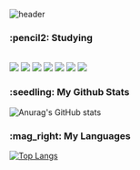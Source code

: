 ![header](https://capsule-render.vercel.app/api?type=cylinder&color=617D6D&height=150&section=header&text=Shinbi's%20Github!&fontColor=ffffff&fontSize=60&animation=fadeIn&fontAlignY=55)


<h3> :pencil2: Studying </h3>

<br/><img src="https://img.shields.io/badge/JAVA-007396?style=flat&logo=java&logoColor=white">
<img src="https://img.shields.io/badge/MySQL-4479A1?style=flat&logo=MySQL&logoColor=white">
<img src="https://img.shields.io/badge/Oracle-F80000?style=flat&logo=Oracle&logoColor=white">
<img src="https://img.shields.io/badge/Eclipse-2C2255?style=flat&logo=Eclipse%20IDE&logoColor=white">
<img src="https://img.shields.io/badge/github-181717?style=flat&logo=github&logoColor=white">
<img src="https://img.shields.io/badge/Spring-6DB33F?style=flat&logo=Spring&logoColor=white"/>
<img src="https://img.shields.io/badge/springboot-6DB33F?style=flat&logo=SpringBoot&logoColor=white"/><br/>


<h3> :seedling: My Github Stats </h3>

![Anurag's GitHub stats](https://github-readme-stats.vercel.app/api?username=leeshinbi&show_icons=true&theme=gruvbox)
<h3> :mag_right: My Languages </h3>

[![Top Langs](https://github-readme-stats.vercel.app/api/top-langs/?username=leeshinbi&layout=compact)](https://github.com/leeshinbi/github-readme-stats)

